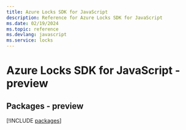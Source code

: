```yaml
---
title: Azure Locks SDK for JavaScript
description: Reference for Azure Locks SDK for JavaScript
ms.date: 02/19/2024
ms.topic: reference
ms.devlang: javascript
ms.service: locks
---
```

# Azure Locks SDK for JavaScript - preview
## Packages - preview
[!INCLUDE [packages](locks-index.md)]